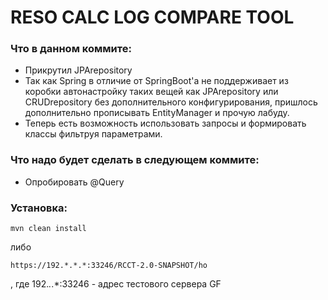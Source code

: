 # RESO CALC LOG COMPARE TOOL


### Что в данном коммите:

* Прикрутил JPArepository
* Так как Spring в отличие от SpringBoot'а не поддерживает из коробки автонастройку таких вещей как JPArepository или CRUDrepository без дополнительного конфигурирования, пришлось дополнительно прописывать EntityManager и прочую лабуду.
* Теперь есть возможность использовать запросы и формировать классы фильтруя параметрами.


### Что надо будет сделать в следующем коммите:

* Опробировать @Query



### Установка:


```
mvn clean install
```
либо
```
https://192.*.*.*:33246/RCCT-2.0-SNAPSHOT/ho
```
, где 192.*.*.*:33246 - адрес тестового сервера GF







